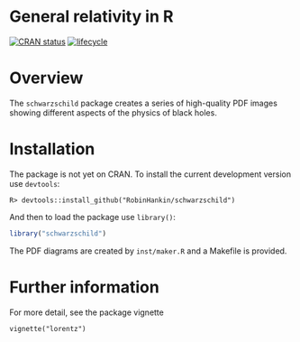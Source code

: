 General relativity in R
================

<!-- README.md is generated from README.Rmd. Please edit that file -->

<!-- badges: start -->

[![CRAN
status](https://www.r-pkg.org/badges/version/schwarzschild)](https://cran.r-project.org/package=schwarzschild)
[![lifecycle](https://img.shields.io/badge/lifecycle-experimental-orange.svg)](https://www.tidyverse.org/lifecycle/#experimental)
<!-- badges: end -->

# Overview

The `schwarzschild` package creates a series of high-quality PDF images
showing different aspects of the physics of black holes.

# Installation

The package is not yet on CRAN. To install the current development
version use `devtools`:

    R> devtools::install_github("RobinHankin/schwarzschild")

And then to load the package use `library()`:

``` r
library("schwarzschild")
```

The PDF diagrams are created by `inst/maker.R` and a Makefile is
provided.

# Further information

For more detail, see the package vignette

    vignette("lorentz")
